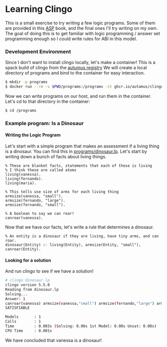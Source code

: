 # Learning Clingo

This is a small exercise to try writing a few logic programs. Some of them
are provided in this [ASP]() book, and the final ones I'll try writing on my own.
The goal of doing this is to get familiar with logic programming / answer set
programming enough so I could write rules for ABI in this model.

### Development Environment

Since I don't want to install clingo locally, let's make a container! This
is a spack build of clingo from the [autumus registry](https://github.com/orgs/autamus/packages/container/package/clingo)
We will create a local directory of programs and bind to the container for easy
interaction.

```bash
$ mkdir -p programs
$ docker run --rm -v $PWD/programs:/programs -it ghcr.io/autamus/clingo:latest bash
```

Now we can write programs on our host, and run them in the container. Let's cd
to that directory in the container:

```bash
$ cd /programs
```

### Example program: Is a Dinosaur

#### Writing the Logic Program

Let's start with a simple program that makes an assessment if a living thing is
a dinosaur. You can find this in [programs/dinosaur.lp](programs/dinosaur.lp).
Let's start by writing down a bunch of facts about living things.

```lp
% These are blanket facts, statements that each of these is living
% I think these are called atoms
living(vanessa).
living(fernando).
living(maria).

% This tells use size of arms for each living thing
armsize(vanessa, "small").
armsize(fernando, "large").
armsize(fernando, "small").

% A boolean to say we can roar!
canroar(vanessa).
```

Now that we have our facts, let's write a rule that determines a dinosaur.

```lp
% An entity is a dinosaur if they are living, have tiny arms, and can roar.
dinosaur(Entity) :- living(Entity), armsize(Entity, "small"), canroar(Entity).
```

#### Looking for a solution

And run clingo to see if we have a solution!

```bash
# clingo dinosaur.lp 
clingo version 5.5.0
Reading from dinosaur.lp
Solving...
Answer: 1
canroar(vanessa) armsize(vanessa,"small") armsize(fernando,"large") armsize(fernando,"small") living(vanessa) living(fernando) living(maria) dinosaur(vanessa)
SATISFIABLE

Models       : 1
Calls        : 1
Time         : 0.003s (Solving: 0.00s 1st Model: 0.00s Unsat: 0.00s)
CPU Time     : 0.001s
```

We have concluded that vanessa is a dinosaur!
